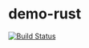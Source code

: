 # demo-rust

[![Build Status](https://travis-ci.com/deliangyang/demo-rust.svg?branch=master)](https://travis-ci.com/deliangyang/demo-rust)